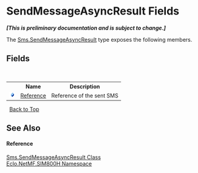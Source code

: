 # SendMessageAsyncResult Fields
 _**\[This is preliminary documentation and is subject to change.\]**_

The <a href="T_Eclo_NetMF_SIM800H_Sms_SendMessageAsyncResult">Sms.SendMessageAsyncResult</a> type exposes the following members.


## Fields
&nbsp;<table><tr><th></th><th>Name</th><th>Description</th></tr><tr><td>![Public field](media/pubfield.gif "Public field")</td><td><a href="F_Eclo_NetMF_SIM800H_Sms_SendMessageAsyncResult_Reference">Reference</a></td><td>
Reference of the sent SMS</td></tr></table>&nbsp;
<a href="#sendmessageasyncresult-fields">Back to Top</a>

## See Also


#### Reference
<a href="T_Eclo_NetMF_SIM800H_Sms_SendMessageAsyncResult">Sms.SendMessageAsyncResult Class</a><br /><a href="N_Eclo_NetMF_SIM800H">Eclo.NetMF.SIM800H Namespace</a><br />